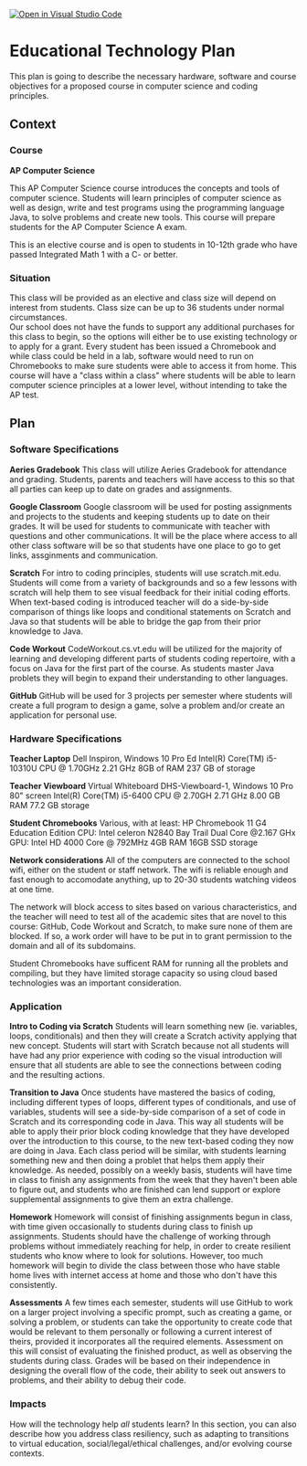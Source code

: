 [![Open in Visual Studio Code](https://classroom.github.com/assets/open-in-vscode-c66648af7eb3fe8bc4f294546bfd86ef473780cde1dea487d3c4ff354943c9ae.svg)](https://classroom.github.com/online_ide?assignment_repo_id=9165436&assignment_repo_type=AssignmentRepo)
# Educational Technology Plan

This plan is going to describe the necessary hardware, software and course objectives for a proposed course in computer science and coding principles.

## Context

### Course

**AP Computer Science**

This AP Computer Science course introduces the concepts and tools of computer science.  Students will learn principles of computer science as well as design, write and test programs using the programming language Java, to solve problems and create new tools.  This course will prepare students for the AP Computer Science A exam.

This is an elective course and is open to students in 10-12th grade who have passed Integrated Math 1 with a C- or better.

### Situation

This class will be provided as an elective and class size will depend on interest 
from students.  Class size can be up to 36 students under normal circumstances.  
Our school does not have the funds to support any additional purchases for this 
class to begin, so the options will either be to use existing technology or to apply 
for a grant.  Every student has been issued a Chromebook and while class could be held
in a lab, software would need to run on Chromebooks to make sure students were able 
to access it from home.
This course will have a "class within a class" where students will be able to learn 
computer science principles at a lower level, without intending to take the AP test.

## Plan

### Software Specifications

**Aeries Gradebook**
This class will utilize Aeries Gradebook for attendance and grading.  Students, parents 
and teachers will have access to this so that all parties can keep up to date on grades
and assignments.

**Google Classroom**
Google classroom will be used for posting assignments and projects to the students and 
keeping students up to date on their grades. It will be used for students to communicate 
with teacher with questions and other communications.  It will be the place where access
to all other class software will be so that students have one place to go to get links,
assginments and communication.

**Scratch**
For intro to coding principles, students will use scratch.mit.edu.  Students will come 
from a variety of backgrounds and so a few lessons with scratch will help them to see 
visual feedback for their initial coding efforts.  When text-based coding is introduced
teacher will do a side-by-side comparison of things like loops and conditional statements
on Scratch and Java so that students will be able to bridge the gap from their prior
knowledge to Java.

**Code Workout**
CodeWorkout.cs.vt.edu will be utilized for the majority of learning and developing 
different parts of students coding repertoire, with a focus on Java for the first part 
of the course. As students master Java problets they will begin to expand their 
understanding to other languages.

**GitHub**
GitHub will be used for 3 projects per semester where students will create a full 
program to design a game, solve a problem and/or create an application for personal use.

### Hardware Specifications

**Teacher Laptop**
Dell Inspiron, Windows 10 Pro Ed
Intel(R) Core(TM) i5-10310U CPU @ 1.70GHz   2.21 GHz
8GB of RAM
237 GB of storage

**Teacher Viewboard** Virtual Whiteboard
DHS-Viewboard-1, Windows 10 Pro
80" screen
Intel(R) Core(TM) i5-6400 CPU @ 2.70GH 2.71 GHz
8.00 GB RAM
77.2 GB storage

**Student Chromebooks** Various, with at least:
HP Chromebook 11 G4 Education Edition
CPU: Intel celeron N2840 Bay Trail Dual Core @2.167 GHx
GPU: Intel HD 4000 Core @ 792MHz
4GB RAM
16GB SSD storage

**Network considerations**
All of the computers are connected to the school wifi, either on the student or staff 
network.  The wifi is reliable enough and fast enough to accomodate anything, up to
20-30 students watching videos at one time.

The network will block access to sites based on various characteristics, and the 
teacher will need to test all of the academic sites that are novel to this course: 
GitHub, Code Workout and Scratch, to make sure none of them are blocked.  If so, 
a work order will have to be put in to grant permission to the domain and all of 
its subdomains.

Student Chromebooks have sufficent RAM for running all the problets and compiling, 
but they have limited storage capacity so using cloud based technologies was an
important consideration.

### Application

**Intro to Coding via Scratch**
Students will learn something new (ie. variables, loops, conditionals) and then
they will create a Scratch activity applying that new concept.  Students will start
with Scratch because not all students will have had any prior experience with coding 
so the visual introduction will ensure that all students are able to see the
connections between coding and the resulting actions.

**Transition to Java**
Once students have mastered the basics of coding, including different types of loops,
different types of conditionals, and use of variables, students will see a side-by-side
comparison of a set of code in Scratch and its corresponding code in Java.  This way
all students will be able to apply their prior block coding knowledge that they have
developed over the introduction to this course, to the new text-based coding they now 
are doing in Java.  Each class period will be similar, with students learning something
new and then doing a problet that helps them apply their knowledge.  As needed, possibly
on a weekly basis, students will have time in class to finish any assignments from the
week that they haven't been able to figure out, and students who are finished can lend
support or explore supplemental assignments to give them an extra challenge.

**Homework**
Homework will consist of finishing assignments begun in class, with time given
occasionally to students during class to finish up assignments.  Students should have 
the challenge of working through problems without immediately reaching for help, in 
order to create resilient students who know where to look for solutions.  However, 
too much homework will begin to divide the class between those who have stable home
lives with internet access at home and those who don't have this consistently.

**Assessments**
A few times each semester, students will use GitHub to work on a larger project 
involving a specific prompt, such as creating a game, or solving a problem, or students
can take the opportunity to create code that would be relevant to them personally or 
following a current interest of theirs, provided it incorporates all the required
elements.  Assessment on this will consist of evaluating the finished product, as well
as observing the students during class.  Grades will be based on their independence in
designing the overall flow of the code, their ability to seek out answers to problems,
and their ability to debug their code.

### Impacts

How will the technology help *all* students learn? In this section, you can also
describe how you address class resiliency, such as adapting to
transitions to virtual education, social/legal/ethical challenges,  and/or
evolving course contexts.
